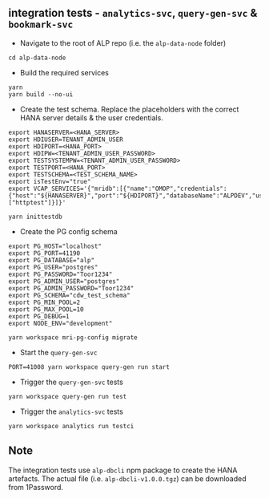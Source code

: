 ## integration tests - `analytics-svc`, `query-gen-svc` & `bookmark-svc`
- Navigate to the root of ALP repo (i.e. the `alp-data-node` folder)
```
cd alp-data-node
```
- Build the required services
```
yarn
yarn build --no-ui

```
- Create the test schema. Replace the placeholders with the correct HANA server details & the user credentials.
```
export HANASERVER=<HANA_SERVER>
export HDIUSER=TENANT_ADMIN_USER
export HDIPORT=<HANA_PORT>
export HDIPW=<TENANT_ADMIN_USER_PASSWORD>
export TESTSYSTEMPW=<TENANT_ADMIN_USER_PASSWORD>
export TESTPORT=<HANA_PORT>
export TESTSCHEMA=<TEST_SCHEMA_NAME>
export isTestEnv="true"
export VCAP_SERVICES='{"mridb":[{"name":"OMOP","credentials":{"host":"${HANASERVER}","port":"${HDIPORT}","databaseName":"ALPDEV","user":"${HDIUSER}","password":"${HDIPW}","validate_certificate":false,"probeSchema":"${TESTSCHEMA}","vocabSchema":"${TESTSCHEMA}","schema":"${TESTSCHEMA}","dialect":"hana","encrypt":false,"pooling":"true"},"tags":["httptest"]}]}'

yarn inittestdb
```
- Create the PG config schema
```
export PG_HOST="localhost"
export PG_PORT=41190
export PG_DATABASE="alp"
export PG_USER="postgres"
export PG_PASSWORD="Toor1234"
export PG_ADMIN_USER="postgres"
export PG_ADMIN_PASSWORD="Toor1234"
export PG_SCHEMA="cdw_test_schema"
export PG_MIN_POOL=2
export PG_MAX_POOL=10
export PG_DEBUG=1
export NODE_ENV="development"

yarn workspace mri-pg-config migrate
```
- Start the `query-gen-svc` 
```
PORT=41008 yarn workspace query-gen run start
```
- Trigger the `query-gen-svc` tests
```
yarn workspace query-gen run test
```
- Trigger the `analytics-svc` tests
```
yarn workspace analytics run testci
```

## Note
The integration tests use `alp-dbcli` npm package to create the HANA artefacts. The actual file (i.e. `alp-dbcli-v1.0.0.tgz`) can be downloaded from 1Password.

